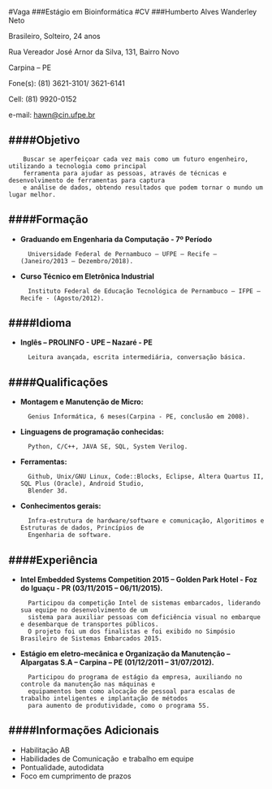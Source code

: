 #Vaga
###Estágio em Bioinformática
#CV
###Humberto Alves Wanderley Neto

Brasileiro, Solteiro, 24 anos

Rua Vereador José Arnor da Silva, 131, Bairro Novo

Carpina – PE

Fone(s): (81) 3621-3101/ 3621-6141

Cell: (81) 9920-0152

e-mail: [hawn@cin.ufpe.br](mailto:hawn@cin.ufpe.br)

####Objetivo
-------------
        Buscar se aperfeiçoar cada vez mais como um futuro engenheiro, utilizando a tecnologia como principal 
        ferramenta para ajudar as pessoas, através de técnicas e desenvolvimento de ferramentas para captura 
        e análise de dados, obtendo resultados que podem tornar o mundo um lugar melhor.
        
####Formação
-------------
* __Graduando em Engenharia da Computação - 7º Período__ 

        Universidade Federal de Pernambuco – UFPE – Recife – (Janeiro/2013 – Dezembro/2018).

* __Curso Técnico em Eletrônica Industrial__

        Instituto Federal de Educação Tecnológica de Pernambuco – IFPE – Recife - (Agosto/2012).

####Idioma
-------------
* __Inglês – PROLINFO - UPE – Nazaré - PE__

        Leitura avançada, escrita intermediária, conversação básica. 

####Qualificações
-------------
* __Montagem e Manutenção de Micro:__

        Genius Informática, 6 meses(Carpina - PE, conclusão em 2008). 
* __Linguagens de programação conhecidas:__

        Python, C/C++, JAVA SE, SQL, System Verilog. 
* __Ferramentas:__ 

        Github, Unix/GNU Linux, Code::Blocks, Eclipse, Altera Quartus II, SQL Plus (Oracle), Android Studio, 
        Blender 3d.
* __Conhecimentos gerais:__ 

        Infra-estrutura de hardware/software e comunicação, Algoritimos e Estruturas de dados, Princípios de 
        Engenharia de software.

####Experiência
-------------
* __Intel Embedded Systems Competition 2015 – Golden Park Hotel - Foz do Iguaçu - PR (03/11/2015 – 06/11/2015).__ 

        Participou da competição Intel de sistemas embarcados, liderando sua equipe no desenvolvimento de um 
        sistema para auxiliar pessoas com deficiência visual no embarque e desembarque de transportes públicos. 
        O projeto foi um dos finalistas e foi exibido no Simpósio Brasileiro de Sistemas Embarcados 2015.

* __Estágio em eletro-mecânica e Organização da Manutenção – Alpargatas S.A – Carpina – PE (01/12/2011 – 31/07/2012).__ 

        Participou do programa de estágio da empresa, auxiliando no controle da manutenção nas máquinas e 
        equipamentos bem como alocação de pessoal para escalas de trabalho inteligentes e implantação de métodos 
        para aumento de produtividade, como o programa 5S.

####Informações Adicionais
------------
* Habilitação AB 
* Habilidades de Comunicação  e trabalho em equipe 
* Pontualidade, autodidata 
* Foco em cumprimento de prazos
